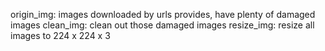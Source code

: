 origin_img: images downloaded by urls provides, have plenty of damaged images
clean_img: clean out those damaged images
resize_img: resize all images to 224 x 224 x 3
